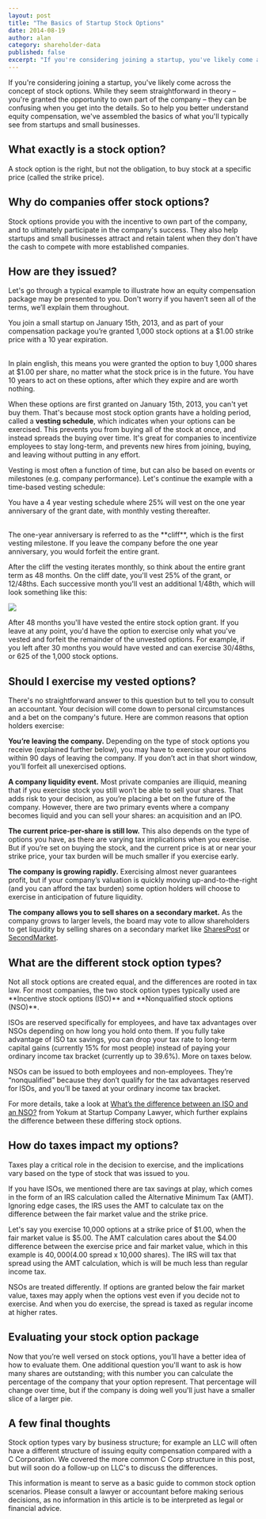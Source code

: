 ```yaml
---
layout: post
title: "The Basics of Startup Stock Options"
date: 2014-08-19
author: alan
category: shareholder-data
published: false
excerpt: "If you're considering joining a startup, you've likely come across the concept of stock options. While they seem straightforward in theory &ndash; you're granted the opportunity to own part of the company &ndash; they can be confusing when you get into the details. So to help you better understand equity compensation, we've assembled the basics of what you'll typically see from startups and small businesses."
---
```

If you're considering joining a startup, you've likely come across the concept of stock options. While they seem straightforward in theory &ndash; you're granted the opportunity to own part of the company &ndash; they can be confusing when you get into the details. So to help you better understand equity compensation, we've assembled the basics of what you'll typically see from startups and small businesses.

<h2 style="text-align: left">What exactly is a stock option?</h2>
A stock option is the right, but not the obligation, to buy stock at a specific price (called the strike price).

<h2 style="text-align: left">Why do companies offer stock options?</h2>
Stock options provide you with the incentive to own part of the company, and to ultimately participate in the company's success. They also help startups and small businesses attract and retain talent when they don't have the cash to compete with more established companies.

<h2 style="text-align: left">How are they issued?</h2>

Let's go through a typical example to illustrate how an equity compensation package may be presented to you. Don't worry if you haven’t seen all of the terms, we’ll explain them throughout.

<div class="example-block">
    <p>You join a small startup on January 15th, 2013, and as part of your compensation package you’re granted 1,000 stock options at a $1.00 strike price with a 10 year expiration.</p>
</div>
<br>
In plain english, this means you were granted the option to buy 1,000 shares at $1.00 per share, no matter what the stock price is in the future. You have 10 years to act on these options, after which they expire and are worth nothing.

When these options are first granted on January 15th, 2013, you can't yet buy them. That's because most stock option grants have a holding period, called a **vesting schedule**, which indicates when your options can be exercised. This prevents you from buying all of the stock at once, and instead spreads the buying over time. It's great for companies to incentivize employees to stay long-term, and prevents new hires from joining, buying, and leaving without putting in any effort.

Vesting is most often a function of time, but can also be based on events or milestones (e.g. company performance). Let's continue the example with a time-based vesting schedule:

<div class="example-block">
    <p>You have a 4 year vesting schedule where 25% will vest on the one year anniversary of the grant date, with monthly vesting thereafter.</p>
</div>
<br>
The one-year anniversary is referred to as the **cliff**, which is the first vesting milestone. If you leave the company before the one year anniversary, you would forfeit the entire grant.

After the cliff the vesting iterates monthly, so think about the entire grant term as 48 months. On the cliff date, you'll vest 25% of the grant, or 12/48ths. Each successive month you'll vest an additional 1/48th, which will look something like this:

<img src="{{ site.url }}/images/vesting-step.png">

After 48 months you'll have vested the entire stock option grant. If you leave at any point, you'd have the option to exercise only what you've vested and forfeit the remainder of the unvested options. For example, if you left after 30 months you would have vested and can exercise 30/48ths, or 625 of the 1,000 stock options.


<h2 style="text-align: left">Should I exercise my vested options?</h2>

There's no straightforward answer to this question but to tell you to consult an accountant. Your decision will come down to personal circumstances and a bet on the company's future. Here are common reasons that option holders exercise:

**You’re leaving the company.** Depending on the type of stock options you receive (explained further below), you may have to exercise your options within 90 days of leaving the company. If you don’t act in that short window, you’ll forfeit all unexercised options.

**A company liquidity event.** Most private companies are illiquid, meaning that if you exercise stock you still won’t be able to sell your shares. That adds risk to your decision, as you’re placing a bet on the future of the company. However, there are two primary events where a company becomes liquid and you can sell your shares: an acquisition and an IPO. 

**The current price-per-share is still low.** This also depends on the type of options you have, as there are varying tax implications when you exercise. But if you’re set on buying the stock, and the current price is at or near your strike price, your tax burden will be much smaller if you exercise early.

**The company is growing rapidly.** Exercising almost never guarantees profit, but if your company’s valuation is quickly moving up-and-to-the-right (and you can afford the tax burden) some option holders will choose to exercise in anticipation of future liquidity.

**The company allows you to sell shares on a secondary market.** As the company grows to larger levels, the board may vote to allow shareholders to get liquidity by selling shares on a secondary market like [SharesPost](http://www.sharespost.com/) or [SecondMarket](https://www.secondmarket.com/). 

<h2 style="text-align: left">What are the different stock option types?</h2>
Not all stock options are created equal, and the differences are rooted in tax law. For most companies, the two stock option types typically used are **Incentive stock options (ISO)** and **Nonqualified stock options (NSO)**.

ISOs are reserved specifically for employees, and have tax advantages over NSOs depending on how long you hold onto them. If you fully take advantage of ISO tax savings, you can drop your tax rate to long-term capital gains (currently 15% for most people) instead of paying your ordinary income tax bracket (currently up to 39.6%). More on taxes below. 

NSOs can be issued to both employees and non-employees. They’re “nonqualified” because they don’t qualify for the tax advantages reserved for ISOs, and you’ll be taxed at your ordinary income tax bracket.

For more details, take a look at [What’s the difference between an ISO and an NSO?](http://www.startupcompanylawyer.com/2008/03/05/whats-the-difference-between-an-iso-and-an-nso/) from Yokum at Startup Company Lawyer, which further explains the difference between these differing stock options.

<h2 style="text-align: left">How do taxes impact my options?</h2>

Taxes play a critical role in the decision to exercise, and the implications vary based on the type of stock that was issued to you. 

If you have ISOs, we mentioned there are tax savings at play, which comes in the form of an IRS calculation called the Alternative Minimum Tax (AMT). Ignoring edge cases, the IRS uses the AMT to calculate tax on the difference between the fair market value and the strike price.

Let's say you exercise 10,000 options at a strike price of $1.00, when the fair market value is $5.00. The AMT calculation cares about the $4.00 difference between the exercise price and fair market value, which in this example is $40,000 ($4.00 spread x 10,000 shares). The IRS will tax that spread using the AMT calculation, which is will be much less than regular income tax. 

NSOs are treated differently. If options are granted below the fair market value, taxes may apply when the options vest even if you decide not to exercise. And when you do exercise, the spread is taxed as regular income at higher rates. 

<h2 style="text-align: left">Evaluating your stock option package</h2>

Now that you’re well versed on stock options, you’ll have a better idea of how to evaluate them. One additional question you'll want to ask is how many shares are outstanding; with this number you can calculate the percentage of the company that your option represent. That percentage will change over time, but if the company is doing well you'll just have a smaller slice of a larger pie.

<h2 style="text-align: left">A few final thoughts</h2>
Stock option types vary by business structure; for example an LLC will often have a different structure of issuing equity compensation compared with a C Corporation. We covered the more common C Corp structure in this post, but will soon do a follow-up on LLC's to discuss the differences.

This information is meant to serve as a basic guide to common stock option scenarios. Please consult a lawyer or accountant before making serious decisions, as no information in this article is to be interpreted as legal or financial advice.